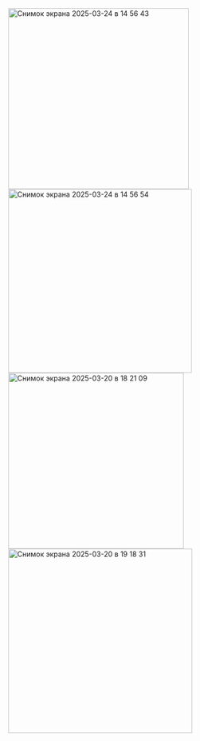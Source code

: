 <img width="362" alt="Снимок экрана 2025-03-24 в 14 56 43" src="https://github.com/user-attachments/assets/a9e5e113-250a-44e9-a7b0-f5e5c936ef92" />
<img width="368" alt="Снимок экрана 2025-03-24 в 14 56 54" src="https://github.com/user-attachments/assets/7424b0f1-548d-4704-912f-cc9d55627df7" />
<img width="352" alt="Снимок экрана 2025-03-20 в 18 21 09" src="https://github.com/user-attachments/assets/f0d0fc1e-5f8a-4007-9d7c-01bc223dd8ad" />
<img width="369" alt="Снимок экрана 2025-03-20 в 19 18 31" src="https://github.com/user-attachments/assets/4928b95d-ed69-4158-8414-63a2ca87c81b" />
